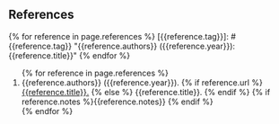 ## References

{% for reference in page.references %}
[{{reference.tag}}]: #{{reference.tag}}
"{{reference.authors}} ({{reference.year}}): {{reference.title}}"
{% endfor %}

<ol>
{% for reference in page.references %}
<li id="{{reference.tag}}">
    {{reference.authors}} ({{reference.year}}).
    {% if reference.url %}
        <a href="{{reference.url}}">{{reference.title}}.</a>
    {% else %}
        {{reference.title}}.
    {% endif %}
    {% if reference.notes %}{{reference.notes}} {% endif %}
</li>
{% endfor %}
</ol>

